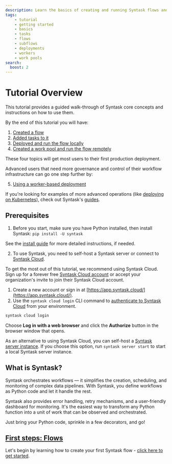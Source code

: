 ```yaml
---
description: Learn the basics of creating and running Syntask flows and tasks.
tags:
    - tutorial
    - getting started
    - basics
    - tasks
    - flows
    - subflows
    - deployments
    - workers
    - work pools
search:
  boost: 2
---
```

# Tutorial Overview

This tutorial provides a guided walk-through of Syntask core concepts and instructions on how to use them.

By the end of this tutorial you will have:

1. [Created a flow](/tutorial/flows/)
2. [Added tasks to it](/tutorial/tasks/)
3. [Deployed and run the flow locally](/tutorial/deployments/)
4. [Created a work pool and run the flow remotely](/tutorial/work-pools/)

These four topics will get most users to their first production deployment.

Advanced users that need more governance and control of their workflow infrastructure can go one step further by:

5. [Using a worker-based deployment](/tutorial/workers/)

If you're looking for examples of more advanced operations (like [deploying on Kubernetes](/guides/deployment/kubernetes/)), check out Syntask's [guides](/guides/).

## Prerequisites

1. Before you start, make sure you have Python installed, then install Syntask: `pip install -U syntask`

See the [install guide](/getting-started/installation/) for more detailed instructions, if needed.

2. To use Syntask, you need to self-host a Syntask server or connect to [Syntask Cloud](https://app.syntask.cloud).

To get the most out of this tutorial, we recommend using Syntask Cloud.
Sign up for a forever free [Syntask Cloud account](/cloud/) or accept your organization's invite to join their Syntask Cloud account.

1. Create a new account or sign in at [https://app.syntask.cloud/](https://app.syntask.cloud/).
1. Use the `syntask cloud login` CLI command to [authenticate to Syntask Cloud](/cloud/users/api-keys/) from your environment.

<div class="terminal">

```bash
syntask cloud login
```

</div>

Choose **Log in with a web browser** and click the **Authorize** button in the browser window that opens.

As an alternative to using Syntask Cloud, you can self-host a [Syntask server instance](/host/).
If you choose this option, run `syntask server start` to start a local Syntask server instance.

## What is Syntask?

Syntask orchestrates workflows — it simplifies the creation, scheduling, and monitoring of complex data pipelines.
With Syntask, you define workflows as Python code and let it handle the rest.

Syntask also provides error handling, retry mechanisms, and a user-friendly dashboard for monitoring.
It's the easiest way to transform any Python function into a unit of work that can be observed and orchestrated.

Just bring your Python code, sprinkle in a few decorators, and go!

## [First steps: Flows](/tutorial/flows/)

Let's begin by learning how to create your first Syntask flow - [click here to get started](/tutorial/flows/).
